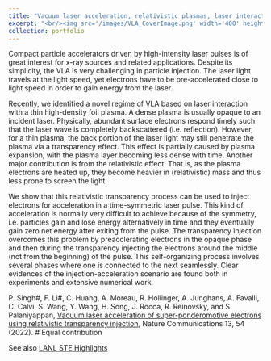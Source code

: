 ```yaml
---
title: "Vacuum laser acceleration, relativistic plasmas, laser interaction with overdense plasmas"
excerpt: "<br/><img src='/images/VLA_CoverImage.png' width='400' height='240'>"
collection: portfolio
---
```


Compact particle accelerators driven by high-intensity laser pulses is of great interest for x-ray sources and related applications. Despite its simplicity, the VLA is very challenging in particle injection. The laser light travels at the light speed, yet electrons have to be pre-accelerated close to light speed in order to gain energy from the laser.  

Recently, we identified a novel regime of VLA based on laser interaction with a thin high-density foil plasma. A dense plasma is usually opaque to an incident laser. Physically, abundant surface electrons respond timely such that the laser wave is completely backscattered (i.e. reflection). However, for a thin plasma, the back portion of the laser light may still penetrate the plasma via a transparency effect. This effect is partially caused by plasma expansion, with the plasma layer becoming less dense with time. Another major contribution is from the relativistic effect. That is, as the plasma electrons are heated up, they become heavier in (relativistic) mass and thus less prone to screen the light. 

We show that this relativistic transparency process can be used to inject electrons for acceleration in a time-symmetric laser pulse. This kind of acceleration is normally very difficult to achieve because of the symmetry, i.e. particles gain and lose energy alternatively in time and they eventually gain zero net energy after exiting from the pulse. The transparency injection overcomes this problem by preacclerating electrons in the opaque phase and then during the transparency injecting the electrons around the middle (not from the beginning) of the pulse. This self-organizing process involves several phases where one is connected to the next seamlessly. Clear evidences of the injection-acceleration scenario are found both in experiments and extensive numerical work. 

P. Singh\#, F. Li\#, C. Huang, A. Moreau, R. Hollinger, A. Junghans, A. Favalli, C. Calvi, S. Wang, Y. Wang, H. Song, J. Rocca, R. Reinovsky, and S. Palaniyappan, [Vacuum laser acceleration of super-ponderomotive electrons using relativistic transparency injection](https://drive.google.com/file/d/1DHl6WVoQ2BnTH2a5JCa3Cv6gsziU0XIw/view?usp=drive_link), Nature Communications 13, 54 (2022).  \# Equal contribution 

See also [LANL STE Highlights](https://www.lanl.gov/science-innovation/science-highlights/2022/2022-01.php)